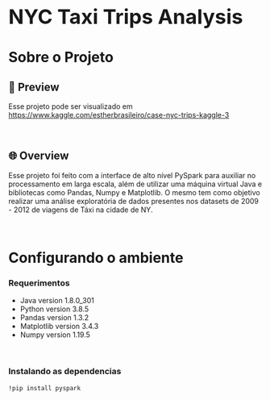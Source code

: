 <div style="font-size:20px">
  <h1>NYC Taxi Trips Analysis</h1>
</div>

# Sobre o Projeto

## 👀 Preview

Esse projeto pode ser visualizado em https://www.kaggle.com/estherbrasileiro/case-nyc-trips-kaggle-3

<br/>

## 🌐 Overview

Esse projeto foi feito com a interface de alto nível PySpark para auxiliar no processamento em larga escala, além de utilizar uma máquina virtual Java e bibliotecas como 
Pandas, Numpy e Matplotlib. 
O mesmo tem como objetivo realizar uma análise exploratória de dados presentes nos datasets de 2009 - 2012 de viagens de Táxi na cidade de NY.

<br/>


# Configurando o ambiente

### Requerimentos

- Java version 1.8.0_301
- Python version 3.8.5
- Pandas version 1.3.2
- Matplotlib version 3.4.3
- Numpy version 1.19.5

 <br/>

### Instalando as dependencias

```
!pip install pyspark
```

<br/>

